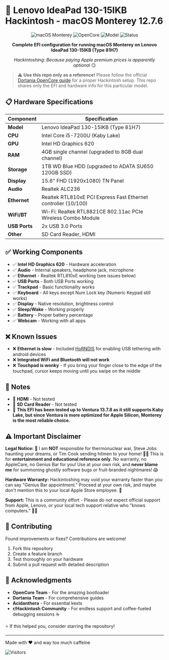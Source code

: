 # 🍎 Lenovo IdeaPad 130-15IKB Hackintosh - macOS Monterey 12.7.6

<div align="center">

![macOS Monterey](https://img.shields.io/badge/macOS-Monterey%2012.7.6-blueviolet?style=for-the-badge&logo=apple)
![OpenCore](https://img.shields.io/badge/OpenCore-1.0.5-blue?style=for-the-badge)
![Model](https://img.shields.io/badge/Model-IdeaPad%20130--15IKB-red?style=for-the-badge)
![Status](https://img.shields.io/badge/Status-Stable-success?style=for-the-badge)

**Complete EFI configuration for running macOS Monterey on Lenovo IdeaPad 130-15IKB (Type 81H7)**

*Hackintoshing: Because paying Apple premium prices is apparently optional* 😏

</div>

> ⚠️ **Use this repo only as a reference!** Please follow the official [Dortania OpenCore guide](https://dortania.github.io/OpenCore-Install-Guide/) for a proper Hackintosh setup. This repo shares only the EFI and hardware info for this particular model.

## 📋 Hardware Specifications

| Component | Specification |
|-----------|---------------|
| **Model** | Lenovo IdeaPad 130-15IKB (Type 81H7) |
| **CPU** | Intel Core i5-7200U (Kaby Lake) |
| **GPU** | Intel HD Graphics 620 |
| **RAM** | 4GB single channel (upgraded to 8GB dual channel) |
| **Storage** | 1TB WD Blue HDD (upgraded to ADATA SU650 120GB SSD) |
| **Display** | 15.6" FHD (1920x1080) TN Panel |
| **Audio** | Realtek ALC236 |
| **Ethernet** | Realtek RTL810xE PCI Express Fast Ethernet controller (10/100) |
| **WiFi/BT** | Wi-Fi: Realtek RTL8821CE 802.11ac PCIe Wireless Combo Module |
| **USB Ports** | 2x USB 3.0 Ports |
| **Other** | SD Card Reader, HDMI |

## ✅ Working Components

- ✅ **Intel HD Graphics 620** - Hardware acceleration 
- ✅ **Audio** - Internal speakers, headphone jack, microphone
- ✅ **Ethernet** - Realtek RTL810xE working (see issues below)
- ✅ **USB Ports** - Both USB Ports working
- ✅ **Trackpad** - Basic functionality works
- ✅ **Keyboard** - All keys except Num Lock key (Numeric Keypad still works)
- ✅ **Display** - Native resolution, brightness control
- ✅ **Sleep/Wake** - Working properly
- ✅ **Battery** - Proper battery percentage
- ✅ **Webcam** - Working with all apps

## ❌ Known Issues

- ❌ **Ethernet is slow** - Included [HoRNDIS](https://github.com/theQuert/HoRNDIS) for enabling USB tethering with android devices
- ❌ **Integrated WiFi and Bluetooth will not work**
- ❌ **Touchpad is wonky** - If you bring your finger close to the edge of the touchpad, cursor keeps moving until you swipe on the middle

## 📝 Notes

- 📝 **HDMI** - Not tested
- 📝 **SD Card Reader** - Not tested
- 📝 **This EFI has been tested up to Ventura 13.7.8 as it still supports Kaby Lake, but since Ventura is more optimized for Apple Silicon, Monterey is the most reliable choice.**

## ⚠️ Important Disclaimer

**Legal Notice:** 🚨 I am **NOT** responsible for thermonuclear war, Steve Jobs haunting your dreams, or Tim Cook sending hitmen to your home! 👻🍎 This is for **entertainment and educational reference only**. No warranty, no AppleCare, no Genius Bar for you! Use at your own risk, and **never blame me** for summoning ghostly software bugs or fruit-branded nightmares! 😱

**Hardware Warranty:** Hackintoshing may void your warranty faster than you can say "Genius Bar appointment." Proceed at your own risk, and maybe don't mention this to your local Apple Store employee. 🤫

**Support:** This is a community effort - Please do not expect official support from Apple, Lenovo, or your local tech support relative who "knows computers." 🤷‍♂️

## 🤝 Contributing

Found improvements or fixes? Contributions are welcome!

1. Fork this repository
2. Create a feature branch
3. Test thoroughly on your hardware
4. Submit a pull request with detailed description

## 💝 Acknowledgments

- **OpenCore Team** - For the amazing bootloader
- **Dortania Team** - For comprehensive guides
- **Acidanthera** - For essential kexts
- **r/Hackintosh Community** - For endless support and coffee-fueled debugging sessions ☕

⭐ If this helped you, consider starring the repository!

---

Made with ❤️ and way too much caffeine

![Visitors](https://visitor-badge.laobi.icu/badge?page_id=ShaptakNaskar.Lenovo-IdeaPad-130-15IKB-Hackintosh-EFI-macOS-Monterey)
